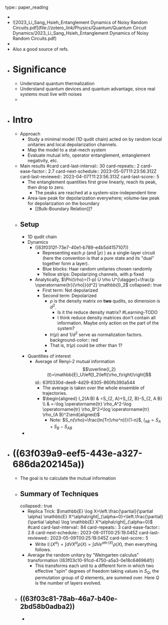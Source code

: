 type:: paper_reading

-
- ![2023_Li_Sang_Hsieh_Entanglement Dynamics of Noisy Random Circuits.pdf](file://zotero_link/Physics/Quantum/Quantum Circuit Dynamics/2023_Li_Sang_Hsieh_Entanglement Dynamics of Noisy Random Circuits.pdf)
-
- Also a good source of refs.
- # Significance
	- Understand quantum thermalization
	- Understand quantum devices and quantum advantage, since real systems must live with noises
	-
- # Intro
	- Approach
		- Study a minimal model (1D qudit chain) acted on by random local unitaries and local depolarization channels.
		- Map the model to a stat-mech system
		- Evaluate mutual info, operator entanglement, entanglement negativity, etc.
	- Main results #card
	  card-last-interval:: 30
	  card-repeats:: 2
	  card-ease-factor:: 2.7
	  card-next-schedule:: 2023-05-07T11:23:56.312Z
	  card-last-reviewed:: 2023-04-07T11:23:56.313Z
	  card-last-score:: 5
		- The entanglement quantities first grow linearly, reach its peak, then drop to zero.
			- The peaks are reached at a system-size-independent time
		- Area-law peak for depolarization everywhere; volume-law peak for depolarization on the boundary
			- [[Bulk-Boundary Relation]]?
	- ## Setup
		- 1D qudit chain
		- Dynamics
			- ((63f0312f-73e7-40e1-b789-e4b5d4157107))
				- Representing each $\rho$ (and $|\rho\rangle$ ) as a single-layer circuit (here the convention is that a pure state and its "dual" together form a layer).
				- Blue blocks: Haar random unitaries chosen randomly
				- Yellow strips: Depolarizing channels, with p fixed
			- Analytically, $\Phi(\rho)=(1-p) U \rho U^{\dagger}+\frac{p \operatorname{tr}(\rho)}{d^2} \mathbb{I}_2$
			  collapsed:: true
				- First term: Not depolarized
				- Second term: Depolarized
					- $\rho$ is the density matrix on **two** qudits, so dimension is $d^2$.
						- Is it the reduce density matrix? #Learning-TODO
						- I think reduce density matrices don't contain all information. Maybe only action on the part of the system?
					- $tr(\rho)$ and $1/d^2$ serve as normalization factors.
					  background-color:: red
					- That is, $tr(\rho)$ could be other than 1?
					-
		- Quantities of interest
			- Average of Renyi-2 mutual information $$\overline{I_2}(t)=\mathbb{E}_U\left[I_2\left(\rho_t\right)\right]$$
			  id:: 63f0330d-dee8-4d29-8305-860fb390a544
				- The average is taken over the whole ensemble of trajectories.
				- $\begin{aligned} I_2(A:B) & =S_{2, A}+S_{2, B}-S_{2, A B} \\ & =-\log \operatorname{tr} \rho_A^2-\log \operatorname{tr} \rho_B^2+\log \operatorname{tr} \rho_{A B}^2\end{aligned}$
					- Note: $S_n(\rho)=\frac{ln(Tr(\rho^n))}{1-n}$, $I_{AB}=S_A+S_B-S_{AB}$
		-
- # ((63f039a9-eef5-443e-a327-686da202145a))
	- The goal is to calculate the mutual information
	- ## Summary of Techniques
	  collapsed:: true
		- Replica Trick: $\mathbb{E} \log X=\left.\frac{\partial}{\partial \alpha} \mathbb{E} X^\alpha\right|_{\alpha=0}=\left.\frac{\partial}{\partial \alpha} \log \mathbb{E} X^\alpha\right|_{\alpha=0}$ #card
		  card-last-interval:: 84
		  card-repeats:: 3
		  card-ease-factor:: 2.8
		  card-next-schedule:: 2023-08-01T00:25:19.045Z
		  card-last-reviewed:: 2023-05-09T00:25:19.045Z
		  card-last-score:: 5
			- Write $\mathbb E(X^\alpha)=\int dV X^\alpha \rho(X)=\int dV e^{\alpha \ln(X)}\rho(X)$, then everything follows.
		- Average the random unitary by “Weingarten calculus” transformation ((63f03c10-91cd-4750-a5a3-0e18c646964f))
			- This transforms each unit to a different form in which two effective "spin" degrees of freedom taking values in $S_Q$, the permutation group of $Q$ elements, are summed over. Here $Q$ is the number of layers evolved.
	- ## ((63f03c81-78ab-46a7-b40e-2bd58b0adba2))
		-